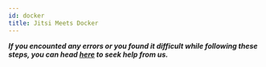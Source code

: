 ```yaml
---
id: docker
title: Jitsi Meets Docker
---
```


**_If you encounted any errors or you found it difficult while following these steps, you can head [here](https://docs.easyjitsi.com/docs/help) to seek help from us._**
